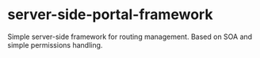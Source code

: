 server-side-portal-framework
============================

Simple server-side framework for routing management. Based on SOA and simple permissions handling.

